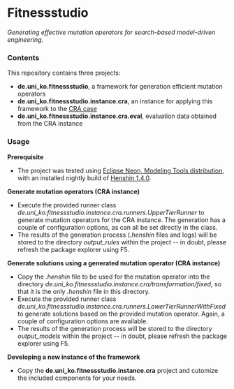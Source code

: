 # Fitnessstudio
*Generating effective mutation operators for search-based model-driven engineering.*

### Contents 

This repository contains three projects:
* **de.uni_ko.fitnessstudio**, a framework for generation efficient mutation operators
* **de.uni_ko.fitnessstudio.instance.cra**, an instance for applying this framework to the [CRA case](https://github.com/martin-fleck/cra-ttc2016/)
* **de.uni_ko.fitnessstudio.instance.cra.eval**, evaluation data obtained from the CRA instance


### Usage

**Prerequisite**

* The project was tested using [Eclipse Neon, Modeling Tools distribution](https://www.eclipse.org/downloads/packages/eclipse-modeling-tools/neonr), with an installed nightly build of [Henshin 1.4.0](https://www.eclipse.org/henshin/install.php).

**Generate mutation operators (CRA instance)**

* Execute the provided runner class *de.uni_ko.fitnessstudio.instance.cra.runners.UpperTierRunner*  to generate mutation operators for the CRA instance. The generation has a couple of configuration options, as can all be set directly in the class.
*  The results of the generation process (*.henshin* files and logs) will be stored to the directory *output_rules* within the project -- in doubt, please refresh the package explorer using F5.

**Generate solutions using a generated mutation operator (CRA instance)**

* Copy the *.henshin* file to be used for the mutation operator into the directory *de.uni_ko.fitnessstudio.instance.cra/transformation/fixed*, so that it is the only *.henshin* file in this directory.
* Execute the provided runner class *de.uni_ko.fitnessstudio.instance.cra.runners.LowerTierRunnerWithFixed* to generate solutions based on the provided mutation operator. Again, a couple of configuration options are available.
* The results of the generation process will be stored to the directory *output_models* within the project -- in doubt, please refresh the package explorer using F5.

**Developing a new instance of the framework**

* Copy the  **de.uni_ko.fitnessstudio.instance.cra** project and cutomize the included components for your needs.

